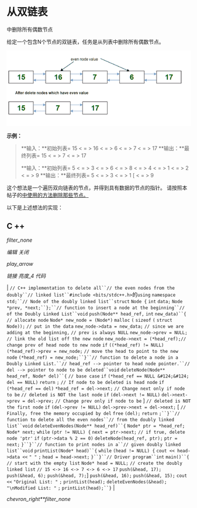 # 从双链表

中删除所有偶数节点

给定一个包含N个节点的双链表，任务是从列表中删除所有偶数节点。

![](img/099413d28bb99bfaf4826c4e50fb70ba.png)

**示例：**

> **输入：**初始列表= 15 < = > 16 < = > 6 < = > 7 < = > 17
> **输出：**最终列表= 15 < = > 7 < = > 17
> 
> **输入：**初始列表= 5 < = > 3 < = > 6 < = > 8 < = > 4 < = > 1 < = > 2 < = > 9
> **输出：**最终列表= 5 < = > 3 < = > 1 [ < = > 9

这个想法是一个遍历双向链表的节点，并得到具有数据的节点的指针。 请按照本帖子的[中使用的方法删除那些节点。](https://www.geeksforgeeks.org/delete-a-node-in-a-doubly-linked-list/)

以下是上述想法的实现：

## C ++

*filter_none*

*编辑*
*关闭*

*play_arrow*

*链接*
*亮度_4*
*代码*

| `// C++ implementation to delete all``// the even nodes from the doubly``// linked list``#include <bits/stdc++.h>`的`using` `namespace` `std;``// Node of the doubly linked list``struct` `Node {` `int` `data;` `Node *prev, *next;``};``// function to insert a node at the beginning``// of the Doubly Linked List``void` `push(Node** head_ref,` `int` `new_data)``{` `// allocate node` `Node* new_node = (Node*)` `malloc` `(` `sizeof` `(` `struct` `Node));` `// put in the data` `new_node->data = new_data;` `// since we are adding at the beginning,` `// prev is always NULL` `new_node->prev = NULL;` `// link the old list off the new node` `new_node->next = (*head_ref);`​​  `// change prev of head node to new node` `if` `((*head_ref) != NULL)` `(*head_ref)->prev = new_node;` `// move the head to point to the new node` `(*head_ref) = new_node;``}``// function to delete a node in a Doubly Linked List.``// head_ref --> pointer to head node pointer.``// del --> pointer to node to be deleted``void` `deleteNode(Node** head_ref, Node* del)``{` `// base case` `if` `(*head_ref == NULL &#124;&#124; del == NULL)` `return` `;` `// If node to be deleted is head node` `if` `(*head_ref == del)` `*head_ref = del->next;` `// Change next only if node to be` `// deleted is NOT the last node` `if` `(del->next != NULL)` `del->next->prev = del->prev;` `// Change prev only if node to be` ] `// deleted is NOT the first node` `if` `(del->prev != NULL)` `del->prev->next = del->next;` [ `// Finally, free the memory occupied by del` `free` `(del);` `return` `;``}``// function to delete all the even nodes``// from the doubly linked list``void` `deleteEvenNodes(Node** head_ref)``{` `Node* ptr = *head_ref;` `Node* next;` `while` `(ptr != NULL) {` `next = ptr->next;` `// if true, delete node 'ptr'` `if` `(ptr->data % 2 == 0)` `deleteNode(head_ref, ptr);` `ptr = next;` `}``}``// function to print nodes in a``// given doubly linked list``void` `printList(Node* head)``{` `while` `(head != NULL) {` `cout << head->data <<` `" "` `;` `head = head->next;` `}``}``// Driver program``int` `main()``{` `// start with the empty list` `Node* head = NULL;` `// create the doubly linked list` `// 15 <-> 16 <-> 7 <-> 6 <-> 17` `push(&head, 17);` `push(&head, 6);` `push(&head, 7);`]  `push(&head, 16);` `push(&head, 15);` `cout <<` `"Original List: "` `;` `printList(head);` `deleteEvenNodes(&head);` `"\nModified List: "` `;` `printList(head);``}` |

*chevron_right**filter_none*